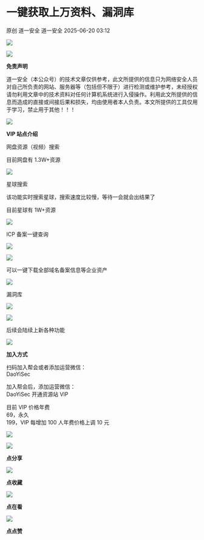 #  一键获取上万资料、漏洞库  
原创 道一安全  道一安全   2025-06-20 03:12  
  
![](https://mmbiz.qpic.cn/mmbiz_gif/Ljib4So7yuWjKYvoSviaiaDUIGf1pH9H1bpSJRC3lIk08f5m6yibtkLDhFQwmCXicNMLFniaRrN0Xqvth9XWMQkn5bGQ/640?wx_fmt=gif "")  
  
  
![](https://mmbiz.qpic.cn/mmbiz_gif/Ljib4So7yuWgJHGxRSfVlI02pBf15B0slPyoWRWfSP0mM3LqDQKhOhVwfvVKma68JRwQ7E2Oysib3Nsw5ny7uaSw/640?wx_fmt=gif "")  
  
**免责声明**  
  
道一安全（本公众号）的技术文章仅供参考，此文所提供的信息只为网络安全人员对自己所负责的网站、服务器等（包括但不限于）进行检测或维护参考，未经授权请勿利用文章中的技术资料对任何计算机系统进行入侵操作。利用此文所提供的信息而造成的直接或间接后果和损失，均由使用者本人负责。本文所提供的工具仅用于学习，禁止用于其他！！！  
  
![](https://mmbiz.qpic.cn/mmbiz_gif/Ljib4So7yuWgJHGxRSfVlI02pBf15B0slPyoWRWfSP0mM3LqDQKhOhVwfvVKma68JRwQ7E2Oysib3Nsw5ny7uaSw/640?wx_fmt=gif "")  
  
**VIP 站点介绍**  
  
网盘资源（视频）搜索  
  
  
目前网盘有 1.3W+资源  
  
![](https://mmbiz.qpic.cn/mmbiz_png/WAyrRuvrubECsllIuic4Quy2IhDrF5WAMnG5eic1ic43qqZPzgiaQ3mv5Yy57EOG1N4UplJRmpVkzn5nlIIq8Cicb7g/640?wx_fmt=png&from=appmsg "")  
  
星球搜索  
  
该功能实时搜索星球，搜索速度比较慢，等待一会就会出结果了  
  
目前星球有 1W+资源  
  
![](https://mmbiz.qpic.cn/mmbiz_png/WAyrRuvrubECsllIuic4Quy2IhDrF5WAMKoavCUKZA0pWTXnMsk12SdYvN9mCibu6UT9quOMTLNG9UnXRAHe9X5g/640?wx_fmt=png&from=appmsg "")  
  
ICP 备案一键查询  
  
![](https://mmbiz.qpic.cn/mmbiz_png/WAyrRuvrubECsllIuic4Quy2IhDrF5WAMuKGaPaXf3yp00ibicLibWJdPlWbpX3bib8NTI1jyrnGhuZIDEnw9QdttAQ/640?wx_fmt=png&from=appmsg "")  
  
![](https://mmbiz.qpic.cn/mmbiz_png/WAyrRuvrubECsllIuic4Quy2IhDrF5WAMH2caT7FFs19k0V6TRNibdNKYvA7rM6fk0RuNKP63XgjdltDrUKAiaqJA/640?wx_fmt=png&from=appmsg "")  
  
可以一键下载全部域名备案信息等企业资产  
  
![](https://mmbiz.qpic.cn/mmbiz_png/WAyrRuvrubECsllIuic4Quy2IhDrF5WAMyAEMibib5loJ1F6QUf0Y5wfGHPudpBwwuXzG6GRsY4knJGr75ZRHfqwQ/640?wx_fmt=png&from=appmsg "")  
  
漏洞库  
  
![](https://mmbiz.qpic.cn/mmbiz_png/WAyrRuvrubECsllIuic4Quy2IhDrF5WAMgXodqv0oeZkzMzDLAMn23Zpn1fI1RW0ibYwRK6z7OM82euJwlRKjRiaw/640?wx_fmt=png&from=appmsg "")  
  
![](https://mmbiz.qpic.cn/mmbiz_png/WAyrRuvrubECsllIuic4Quy2IhDrF5WAMhHG1LeCvPFjq87zIYM3STSPjqgQXiaTVN6N0zWCtqxAnRqnuCCD4eiaQ/640?wx_fmt=png&from=appmsg "")  
  
后续会陆续上新各种功能  
  
![](https://mmbiz.qpic.cn/mmbiz_gif/Ljib4So7yuWgJHGxRSfVlI02pBf15B0slPyoWRWfSP0mM3LqDQKhOhVwfvVKma68JRwQ7E2Oysib3Nsw5ny7uaSw/640?wx_fmt=gif "")  
  
**加入方式**  
  
  
扫码加入帮会或者添加运营微信：  
DaoYiSec  
  
加入帮会后，添加运营微信：  
DaoYiSec 开通资源站 VIP  
  
  
目前 VIP 价格年费   
69，永久   
199，VIP 每增加 100 人年费价格上调 10 元  
  
  
![](https://mmbiz.qpic.cn/mmbiz_png/WAyrRuvrubECsllIuic4Quy2IhDrF5WAMicv1WHZg0Cic4pSacrdnaWmvLmqPa06M67dsbGHHBSRNLFKLCltI2H8A/640?wx_fmt=png&from=appmsg "")  
  
  
  
![](https://mmbiz.qpic.cn/mmbiz_gif/Ljib4So7yuWiaHpokNh4uWxia9Vv2eYjfzjK9Euejia8GQQAicPWkJI7HfpDplIlc3tPr73ZYKHIdg9kIHpWaJia2tGA/640?wx_fmt=gif "")  
  
**点分享**  
  
![](https://mmbiz.qpic.cn/mmbiz_gif/Ljib4So7yuWiaHpokNh4uWxia9Vv2eYjfzjXjW9bUCoUia7g4iaVGGGm5AKWRMoDMQoFDdJuiceofhPJ8SJpKSGToZcw/640?wx_fmt=gif "")  
  
**点收藏**  
  
![](https://mmbiz.qpic.cn/mmbiz_gif/Ljib4So7yuWiaHpokNh4uWxia9Vv2eYjfzjAEe2Bq3UgWlgxribzfYtnQ6EVkxkao5qmK0xpaoycfHyGVl7zFicPGibw/640?wx_fmt=gif "")  
  
**点在看**  
  
![](https://mmbiz.qpic.cn/mmbiz_gif/Ljib4So7yuWiaHpokNh4uWxia9Vv2eYjfzjDia9eCL6sIvuL17F5uKHsjx0GNc6estct1jOfWh4EtOcVsvzynOar1Q/640?wx_fmt=gif "")  
  
**点点赞**  
  
  
